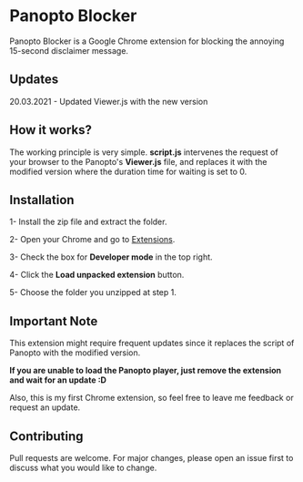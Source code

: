 # Panopto Blocker

Panopto Blocker is a Google Chrome extension for blocking the annoying 15-second disclaimer message.

## Updates

20.03.2021 - Updated Viewer.js with the new version

## How it works?

The working principle is very simple.
**script.js** intervenes the request of your browser to the Panopto's **Viewer.js**
file, and replaces it with the modified version where the duration time for waiting is set to 0.

## Installation

1- Install the zip file and extract the folder.

2- Open your Chrome and go to [Extensions](chrome://extensions/).

3- Check the box for **Developer mode** in the top right.

4- Click the **Load unpacked extension** button.

5- Choose the folder you unzipped at step 1.

## Important Note

This extension might require frequent updates since it replaces the script of Panopto with the modified version.

**If you are unable to load the Panopto player, just remove the extension and wait for an update :D**

Also, this is my first Chrome extension, so feel free to leave me feedback or request an update.

## Contributing

Pull requests are welcome. For major changes, please open an issue first to discuss what you would like to change.
